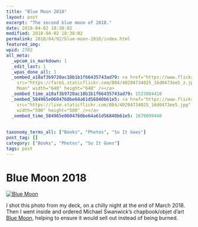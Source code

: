 ```yaml
---
title: "Blue Moon 2018"
layout: post
excerpt: "The second blue moon of 2018."
date: 2018-04-02 18:38:02
modified: 2018-04-02 18:38:02
permalink: 2018/04/02/blue-moon-2018/index.html
featured_img: 
wpid: 2702
all_meta: 
  _wpcom_is_markdown: 1
  _edit_last: 1
  _wpas_done_all: 1
  _oembed_a18af3b9720ac18b1b1f66435743ad79: <a href="https://www.flickr.com/photos/pj/40294734025"><img
    src="https://farm1.staticflickr.com/804/40294734025_16d0473ee5_z.jpg" alt="Blue
    Moon" width="640" height="640" /></a>
  _oembed_time_a18af3b9720ac18b1b1f66435743ad79: 1523084410
  _oembed_584965e0604760be64a61d56840b61e5: <a href="https://www.flickr.com/photos/pj/40294734025"><img
    src="https://live.staticflickr.com/804/40294734025_16d0473ee5.jpg" alt="Blue Moon"
    width="500" height="500" /></a>
  _oembed_time_584965e0604760be64a61d56840b61e5: 1679099440
  
  
taxonomy_terms_all: ["Books", "Photos", "So It Goes"]
post_tag: []
category: ["Books", "Photos", "So It Goes"]
tags: post
---
```


# Blue Moon 2018

[![Blue Moon](https://live.staticflickr.com/804/40294734025_16d0473ee5.jpg)](https://www.flickr.com/photos/pj/40294734025)

I shot this photo from my deck, on a chilly night at the end of March 2018. Then I went inside and ordered Michael Swanwick’s chapbook/objet d’art [Blue Moon](https://sites.google.com/site/dragonstairspress/), helping to ensure it would sell out instead of being burned.
